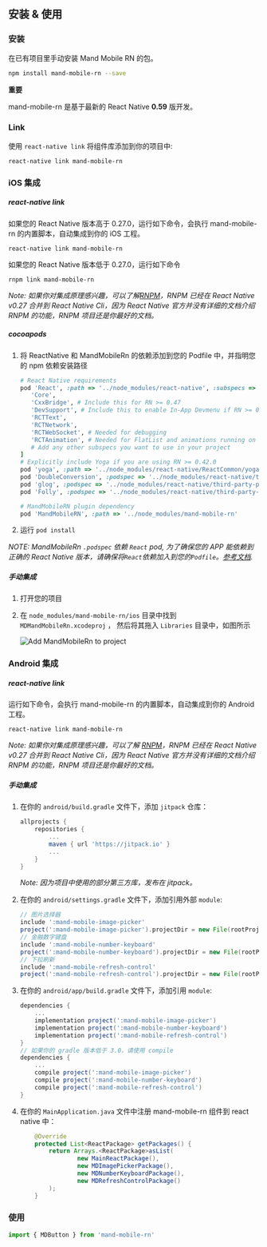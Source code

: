 ## 安装 & 使用

### 安装

在已有项目里手动安装 Mand Mobile RN 的包。

```bash
npm install mand-mobile-rn --save
```

**重要**

mand-mobile-rn 是基于最新的 React Native **0.59** 版开发。

### Link

使用 `react-native link` 将组件库添加到你的项目中:

```
react-native link mand-mobile-rn
```

### iOS 集成

##### react-native link

如果您的 React Native 版本高于 0.27.0，运行如下命令，会执行 mand-mobile-rn 的内置脚本，自动集成到你的 iOS 工程。

```
react-native link mand-mobile-rn
```

如果您的 React Native 版本低于 0.27.0，运行如下命令

```
rnpm link mand-mobile-rn
```

_Note: 如果你对集成原理感兴趣，可以了解[RNPM](https://github.com/rnpm/rnpm)，RNPM 已经在 React Native v0.27 合并到 React Native Cli，因为 React Native 官方并没有详细的文档介绍 RNPM 的功能，RNPM 项目还是你最好的文档。_

##### cocoapods

1. 将 ReactNative 和 MandMobileRn 的依赖添加到您的 Podfile 中，并指明您的 npm 依赖安装路径

   ```ruby
   # React Native requirements
   pod 'React', :path => '../node_modules/react-native', :subspecs => [
      'Core',
      'CxxBridge', # Include this for RN >= 0.47
      'DevSupport', # Include this to enable In-App Devmenu if RN >= 0.43
      'RCTText',
      'RCTNetwork',
      'RCTWebSocket', # Needed for debugging
      'RCTAnimation', # Needed for FlatList and animations running on native UI thread
      # Add any other subspecs you want to use in your project
   ]
   # Explicitly include Yoga if you are using RN >= 0.42.0
   pod 'yoga', :path => '../node_modules/react-native/ReactCommon/yoga'
   pod 'DoubleConversion', :podspec => '../node_modules/react-native/third-party-podspecs/DoubleConversion.podspec'
   pod 'glog', :podspec => '../node_modules/react-native/third-party-podspecs/glog.podspec'
   pod 'Folly', :podspec => '../node_modules/react-native/third-party-podspecs/Folly.podspec'

   # MandMobileRN plugin dependency
   pod 'MandMobileRN', :path => '../node_modules/mand-mobile-rn'
   ```

2. 运行 `pod install`

_NOTE: MandMobileRn `.podspec` 依赖 `React` pod, 为了确保您的 APP 能依赖到正确的 React Native 版本，请确保将`React`依赖加入到您的`Podfile`。[参考文档](https://facebook.github.io/react-native/docs/integration-with-existing-apps.html#podfile)._

##### 手动集成

1. 打开您的项目

2. 在 `node_modules/mand-mobile-rn/ios` 目录中找到 `MDMandMobileRn.xcodeproj` ， 然后将其拖入 `Libraries` 目录中，如图所示

   ![Add MandMobileRn to project](https://pt-starimg.didistatic.com/static/starimg/img/Y9TfYvd5gL1553928260695.png)

### Android 集成

##### react-native link

运行如下命令，会执行 mand-mobile-rn 的内置脚本，自动集成到你的 Android 工程。

```
react-native link mand-mobile-rn
```

_Note: 如果你对集成原理感兴趣，可以了解 [RNPM](https://github.com/rnpm/rnpm)，RNPM 已经在 React Native v0.27 合并到 React Native Cli，因为 React Native 官方并没有详细的文档介绍 RNPM 的功能，RNPM 项目还是你最好的文档。_

##### 手动集成

1. 在你的 `android/build.gradle` 文件下，添加 `jitpack` 仓库：

   ```gradle
   allprojects {
       repositories {
           ...
           maven { url 'https://jitpack.io' }
           ...
       }
   }
   ```

   _Note: 因为项目中使用的部分第三方库，发布在 jitpack。_

2. 在你的 `android/settings.gradle` 文件下，添加引用外部 `module`:

   ```gradle
   // 图片选择器
   include ':mand-mobile-image-picker'
   project(':mand-mobile-image-picker').projectDir = new File(rootProject.projectDir, '../node_modules/mand-mobile-rn/src/natives/ImagePicker/android')
   // 金融数字键盘
   include ':mand-mobile-number-keyboard'
   project(':mand-mobile-number-keyboard').projectDir = new File(rootProject.projectDir, '../node_modules/mand-mobile-rn/src/natives/NumberKeyboard/android')
   // 下拉刷新
   include ':mand-mobile-refresh-control'
   project(':mand-mobile-refresh-control').projectDir = new File(rootProject.projectDir, '../node_modules/mand-mobile-rn/src/natives/RefreshControl/android')
   ```

3. 在你的 `android/app/build.gradle` 文件下，添加引用 `module`:

   ```gradle
   dependencies {
       ...
       implementation project(':mand-mobile-image-picker')
       implementation project(':mand-mobile-number-keyboard')
       implementation project(':mand-mobile-refresh-control')
   }
   // 如果你的 gradle 版本低于 3.0，请使用 compile
   dependencies {
       ...
       compile project(':mand-mobile-image-picker')
       compile project(':mand-mobile-number-keyboard')
       compile project(':mand-mobile-refresh-control')
   }
   ```

4. 在你的 `MainApplication.java` 文件中注册 mand-mobile-rn 组件到 react native 中：
   ```java
       @Override
       protected List<ReactPackage> getPackages() {
           return Arrays.<ReactPackage>asList(
                   new MainReactPackage(),
                   new MDImagePickerPackage(),
                   new MDNumberKeyboardPackage(),
                   new MDRefreshControlPackage()
           );
       }
   ```

### 使用

```javascript
import { MDButton } from 'mand-mobile-rn'
```
